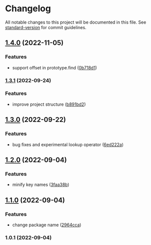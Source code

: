 # Changelog

All notable changes to this project will be documented in this file. See [standard-version](https://github.com/conventional-changelog/standard-version) for commit guidelines.

## [1.4.0](https://github.com/seia-soto/vertical-radix/compare/v1.3.1...v1.4.0) (2022-11-05)


### Features

* support offset in prototype.find ([0b718d1](https://github.com/seia-soto/vertical-radix/commit/0b718d15f723154aa9b8f99714f5fc58176e5f7b))

### [1.3.1](https://github.com/seia-soto/vertical-radix/compare/v1.3.0...v1.3.1) (2022-09-24)


### Features

* improve project structure ([b891bd2](https://github.com/seia-soto/vertical-radix/commit/b891bd25bb9987946e2c955ba4746ee2aff4c10c))

## [1.3.0](https://github.com/seia-soto/vertical-radix/compare/v1.2.0...v1.3.0) (2022-09-22)


### Features

* bug fixes and experimental lookup operator ([6ed222a](https://github.com/seia-soto/vertical-radix/commit/6ed222aecb6e6ab92214159577074a193ebb025c))

## [1.2.0](https://github.com/seia-soto/vertical-radix/compare/v1.1.0...v1.2.0) (2022-09-04)


### Features

* minify key names ([3faa38b](https://github.com/seia-soto/vertical-radix/commit/3faa38b92afea96e7142795bda0c6defc8567c85))

## [1.1.0](https://github.com/seia-soto/vertical-radix/compare/v1.0.1...v1.1.0) (2022-09-04)


### Features

* change package name ([2964cca](https://github.com/seia-soto/vertical-radix/commit/2964cca81b7a043e05969de64cd53bc6d34a9abb))

### 1.0.1 (2022-09-04)
